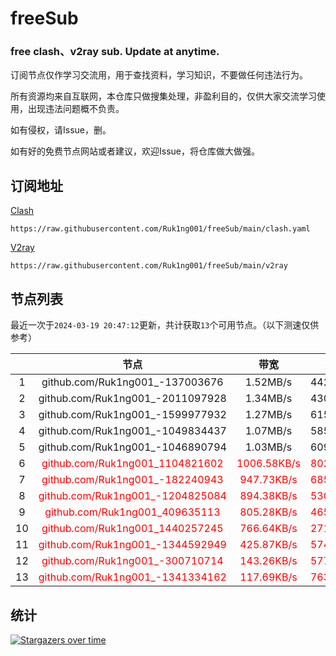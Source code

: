 # freeSub
### free clash、v2ray sub. Update at anytime.

订阅节点仅作学习交流用，用于查找资料，学习知识，不要做任何违法行为。

所有资源均来自互联网，本仓库只做搜集处理，非盈利目的，仅供大家交流学习使用，出现违法问题概不负责。

如有侵权，请Issue，删。

如有好的免费节点网站或者建议，欢迎Issue，将仓库做大做强。

## 订阅地址
[Clash](https://raw.githubusercontent.com/Ruk1ng001/freeSub/main/clash.yaml)
```
https://raw.githubusercontent.com/Ruk1ng001/freeSub/main/clash.yaml
```
[V2ray](https://raw.githubusercontent.com/Ruk1ng001/freeSub/main/v2ray)
```
https://raw.githubusercontent.com/Ruk1ng001/freeSub/main/v2ray
```

## 节点列表

最近一次于`2024-03-19 20:47:12`更新，共计获取`13`个可用节点。（以下测速仅供参考）

|  | 节点 | 带宽 | 延迟 |
|:-:|:--:|:--:|:--:|
 | 1 | github.com/Ruk1ng001_-137003676 | 1.52MB/s | 442.00ms |
 | 2 | github.com/Ruk1ng001_-2011097928 | 1.34MB/s | 430.00ms |
 | 3 | github.com/Ruk1ng001_-1599977932 | 1.27MB/s | 615.00ms |
 | 4 | github.com/Ruk1ng001_-1049834437 | 1.07MB/s | 585.00ms |
 | 5 | github.com/Ruk1ng001_-1046890794 | 1.03MB/s | 609.00ms |
 | 6 | <font color=red>github.com/Ruk1ng001_1104821602</font> | <font color=red>1006.58KB/s</font> | <font color=red>802.00ms</font> |
 | 7 | <font color=red>github.com/Ruk1ng001_-182240943</font> | <font color=red>947.73KB/s</font> | <font color=red>685.00ms</font> |
 | 8 | <font color=red>github.com/Ruk1ng001_-1204825084</font> | <font color=red>894.38KB/s</font> | <font color=red>530.00ms</font> |
 | 9 | <font color=red>github.com/Ruk1ng001_409635113</font> | <font color=red>805.28KB/s</font> | <font color=red>465.00ms</font> |
 | 10 | <font color=red>github.com/Ruk1ng001_1440257245</font> | <font color=red>766.64KB/s</font> | <font color=red>271.00ms</font> |
 | 11 | <font color=red>github.com/Ruk1ng001_-1344592949</font> | <font color=red>425.87KB/s</font> | <font color=red>574.00ms</font> |
 | 12 | <font color=red>github.com/Ruk1ng001_-300710714</font> | <font color=red>143.26KB/s</font> | <font color=red>577.00ms</font> |
 | 13 | <font color=red>github.com/Ruk1ng001_-1341334162</font> | <font color=red>117.69KB/s</font> | <font color=red>763.00ms</font> |


## 统计

[![Stargazers over time](https://starchart.cc/Ruk1ng001/freeSub.svg)](https://starchart.cc/Ruk1ng001/freeSub)